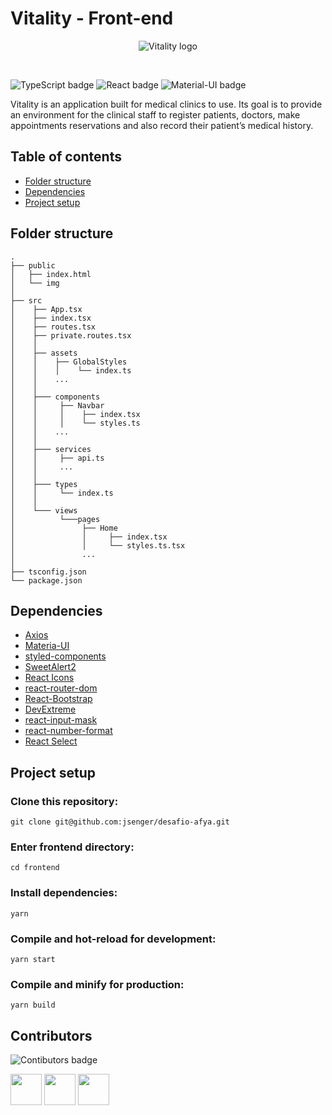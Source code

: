# Vitality - Front-end

<div align="center">
  
![Vitality logo](https://github.com/jsenger/desafio-afya/blob/frontend/frontend/public/img/vit_logo.svg)
  
</div>

<br />

![TypeScript badge](https://img.shields.io/badge/TypeScript-007ACC?style=for-the-badge&logo=typescript&logoColor=white)
![React badge](https://img.shields.io/badge/React-20232A?style=for-the-badge&logo=react&logoColor=61DAFB)
![Material-UI badge](https://img.shields.io/badge/Material--UI-0081CB?style=for-the-badge&logo=material-ui&logoColor=white)

Vitality is an application built for medical clinics to use. Its goal is to provide an environment for the clinical staff to register patients, doctors, make appointments reservations and also record their patient’s medical history.

## Table of contents

- [Folder structure](#folder-structure)
- [Dependencies](#dependencies)
- [Project setup](#project-setup)

## Folder structure

```
.
├── public
│   ├── index.html
│   └── img
│
├── src
│    ├── App.tsx
│    ├── index.tsx
│    ├── routes.tsx
│    ├── private.routes.tsx
│    │
│    ├── assets
│    │    ├── GlobalStyles
│    │    │    └── index.ts
│    │    ...
│    │
│    ├─── components
│    │     ├── Navbar
│    │     │    ├── index.tsx
│    │     │    └── styles.ts
│    │    ...
│    │
│    ├─── services
│    │     ├── api.ts
│    │     ...
│    │
│    ├─── types
│    │     └── index.ts
│    │
│    └─── views
│          └───pages
│               ├── Home
│               │     ├── index.tsx
│               │     └── styles.ts.tsx
│               ...
│
├── tsconfig.json
└── package.json
```

## Dependencies

- [Axios](https://axios-http.com/)
- [Materia-UI](https://material-ui.com/)
- [styled-components](https://styled-components.com/)
- [SweetAlert2](https://sweetalert2.github.io/)
- [React Icons](https://react-icons.github.io/react-icons/)
- [react-router-dom](https://www.npmjs.com/package/react-router-dom)
- [React-Bootstrap](https://react-bootstrap.github.io/)
- [DevExtreme](https://js.devexpress.com/Overview/React/)
- [react-input-mask](https://openbase.com/js/react-input-mask/documentation)
- [react-number-format](https://www.npmjs.com/package/react-number-format)
- [React Select](https://react-select.com/home)

## Project setup

### Clone this repository:

```
git clone git@github.com:jsenger/desafio-afya.git
```

### Enter frontend directory:

```
cd frontend
```

### Install dependencies:

```
yarn
```

### Compile and hot-reload for development:

```
yarn start
```

### Compile and minify for production:

```
yarn build
```

## Contributors

![Contibutors badge](http://forthebadge.com/images/badges/built-by-developers.svg)

<a href="https://github.com/jsenger"><img src="https://avatars.githubusercontent.com/u/34224710?v=4" width="50" height="50" alt=""/></a>
<a href="https://github.com/luc0liv"><img src="https://avatars.githubusercontent.com/u/71158905?v=4" width="50" height="50" alt=""/></a>
<a href="https://github.com/sillasvidal"><img src="https://avatars.githubusercontent.com/u/38226117?v=4" width="50" height="50" alt=""/></a>
